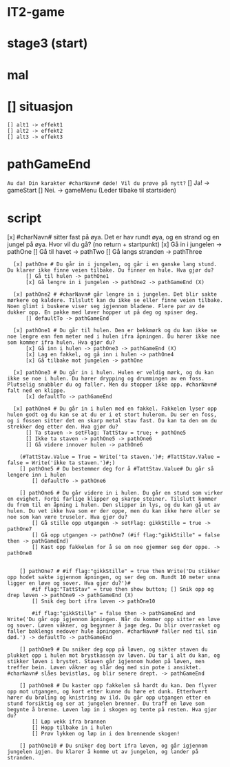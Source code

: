 # IT2-game #

# stage3 (start) #

# mal #

# [] situasjon #
    [] alt1 -> effekt1
    [] alt2 -> effekt2
    [] alt3 -> effekt3

# pathGameEnd #
`Au da! Din karakter #charNavn# døde! Vil du prøve på nytt?`
    [] Ja! -> gameStart
    [] Nei. -> gameMenu (Leder tilbake til startsiden)

# script #

  [x] #charNavn# sitter fast på øya. Det er hav rundt øya, og en strand og en jungel på øya. Hvor vil du gå? (no return + startpunkt)
      [x] Gå in i jungelen -> pathOne
      [] Gå til havet -> pathTwo
      [] Gå langs stranden -> pathThree

      [x] pathOne # Du går in i jungelen, og går i en ganske lang stund. Du klarer ikke finne veien tilbake. Du finner en hule. Hva gjør du?
          [] Gå til hulen -> pathOne1
          [x] Gå lengre in i jungelen -> pathOne2 -> pathGameEnd (X)

      [x] pathOne2 # #charNavn# går lengre in i jungelen. Det blir sakte mørkere og kaldere. Tilslutt kan du ikke se eller finne veien tilbake. Noen glimt i buskene viser seg igjennom bladene. Flere par av de dukker opp. En pakke med løver hopper ut på deg og spiser deg.
          [] defaultTo -> pathGameEnd

      [x] pathOne1 # Du går til hulen. Den er bekkmørk og du kan ikke se noe lengre enn fem meter ned i hulen ifra åpningen. Du hører ikke noe som kommer ifra hulen. Hva gjør du?
          [x] Gå inn i hulen -> pathOne3 -> pathGameEnd (X)
          [x] Lag en fakkel, og gå inn i hulen -> pathOne4
          [x] Gå tilbake mot jungelen -> pathOne

      [x] pathOne3 # Du går in i hulen. Hulen er veldig mørk, og du kan ikke se noe i hulen. Du hører drypping og drummingen av en foss. Plutselig snubbler du og faller. Men du stopper ikke opp. #charNavn# falt ned en klippe.
          [x] defaultTo -> pathGameEnd

      [x] pathOne4 # Du går in i hulen med en fakkel. Fakkelen lyser opp hulen godt og du kan se at du er i et stort hulerom. Du ser en foss, og i fossen sitter det en skarp metal stav fast. Du kan ta den om du strekker deg etter den. Hva gjør du?
          [] Ta staven -> setFlag: TattStav = true; + pathOne5
          [] Ikke ta staven -> pathOne5 -> pathOne6
          [] Gå videre innover hulen -> pathOne6

        (#TattStav.Value = True = Write('ta staven.')#; #TattStav.Value = false = Write('ikke ta staven.')#;)
        [] pathOne5 # Du bestemmer deg for å #TattStav.Value# Du går så lengere inn i hulen
            [] defaultTo -> pathOne6

        [] pathOne6 # Du går videre in i hulen. Du går en stund som virker en evighet. Forbi farlige klipper og skarpe steiner. Tilslutt kommer du frem til en åpning i hulen. Den slipper in lys, og du kan gå ut av hulen. Du vet ikke hva som er der oppe, men du kan ikke høre eller se noe som kan være truseler. Hva gjør du?
            [] Gå stille opp utgangen -> setFlag: gikkStille = true -> pathOne7
            [] Gå opp utgangen -> pathOne7 (#if flag:"gikkStille" = false then -> pathGameEnd)
            [] Kast opp fakkelen for å se om noe gjemmer seg der oppe. -> pathOne8

        
        [] pathOne7 # #if flag:"gikkStille" = true then Write('Du stikker opp hodet sakte igjennom åpningen, og ser deg om. Rundt 10 meter unna ligger en løve og sover. Hva gjør du?')#
            #if flag:"TattStav" = true then show button; [] Snik opp og drep løven -> pathOne9 -> pathGameEnd (X)
            [] Snik deg bort ifra løven -> pathOne10
            
            #if flag:"gikkStille" = false then -> pathGameEnd and Write('Du går opp igjennom åpningen. Når du kommer opp sitter en løve og sover. Løven våkner, og begynner å jage deg. Du blir overrasket og faller baklengs nedover hule åpningen. #charNavn# faller ned til sin død.') -> defaultTo -> pathGameEnd
            
        [] pathOne9 # Du sniker deg opp på løven, og sikter staven du plukket opp i hulen mot brystkassen av løven. Du tar i alt du kan, og stikker løven i brystet. Staven går igjennom huden på løven, men treffer bein. Løven våkner og slår deg med sin pote i ansiktet. #charNavn# slåes bevistløs, og blir senere drept. -> pathGameEnd
        
        [] pathOne8 # Du kaster opp fakkelen så hardt du kan. Den flyver opp mot utgangen, og kort etter kunne du høre et dunk. Etterhvert hører du brøling og knistring av ild. Du går opp utgangen etter en stund forsiktig og ser at jungelen brenner. Du traff en løve som begynte å brenne. Løven løp in i skogen og tente på resten. Hva gjør du?
            [] Løp vekk ifra brannen
            [] Hopp tilbake in i hulen
            [] Prøv lykken og løp in i den brennende skogen!
        
        [] pathOne10 # Du sniker deg bort ifra løven, og går igjennom jungelen igjen. Du klarer å komme ut av jungelen, og lander på stranden.
